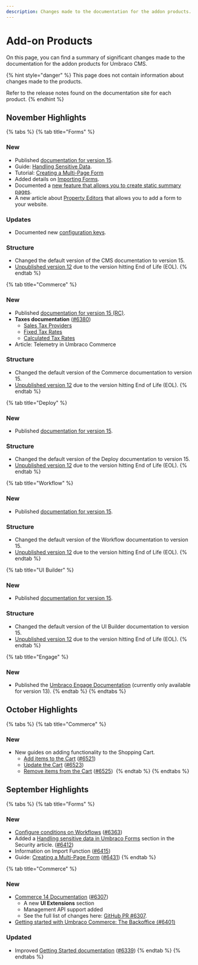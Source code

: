 ```yaml
---
description: Changes made to the documentation for the addon products.
---
```


# Add-on Products

On this page, you can find a summary of significant changes made to the documentation for the addon products for Umbraco CMS.

{% hint style="danger" %}
This page does not contain information about changes made to the products.

Refer to the release notes found on the documentation site for each product.
{% endhint %}

## November Highlights

{% tabs %}
{% tab title="Forms" %}
### New

* Published [documentation for version 15](https://docs.umbraco.com/umbraco-forms).
* Guide: [Handling Sensitive Data](https://docs.umbraco.com/umbraco-forms/developer/security#handling-sensitive-data-in-umbraco-forms).
* Tutorial: [Creating a Multi-Page Form](https://docs.umbraco.com/umbraco-forms/tutorials/creating-a-multipage-form)
* Added details on [Importing Forms](https://docs.umbraco.com/umbraco-forms/editor/creating-a-form#importing-a-form).
* Documented a [new feature that allows you to create static summary pages](https://docs.umbraco.com/umbraco-forms/developer/extending/adding-a-fieldtype#read-only-partial-view).
* A new article about [Property Editors](https://docs.umbraco.com/umbraco-forms/developer/property-editors) that allows you to add a form to your website.

### Updates

* Documented new [configuration keys](https://docs.umbraco.com/umbraco-forms/developer/configuration).

### Structure

* Changed the default version of the CMS documentation to version 15.
* [Unpublished version 12](https://github.com/umbraco/UmbracoDocs/tree/umbraco-eol-versions) due to the version hitting End of Life (EOL).
{% endtab %}

{% tab title="Commerce" %}
### New

* Published [documentation for version 15 (RC)](https://docs.umbraco.com/umbraco-commerce).
* **Taxes documentation** ([#6380](https://github.com/umbraco/UmbracoDocs/pull/6380))
  * [Sales Tax Providers](https://docs.umbraco.com/umbraco-commerce/key-concepts/sales-tax-providers)
  * [Fixed Tax Rates](https://docs.umbraco.com/umbraco-commerce/reference/taxes/fixed-tax-rates)
  * [Calculated Tax Rates](https://docs.umbraco.com/umbraco-commerce/reference/taxes/calculated-tax-rates)
* Article: Telemetry in Umbraco Commerce

### Structure

* Changed the default version of the Commerce documentation to version 15.
* [Unpublished version 12](https://github.com/umbraco/UmbracoDocs/tree/umbraco-eol-versions) due to the version hitting End of Life (EOL).
{% endtab %}

{% tab title="Deploy" %}
### New

* Published [documentation for version 15](https://docs.umbraco.com/umbraco-deploy).

### Structure

* Changed the default version of the Deploy documentation to version 15.
* [Unpublished version 12](https://github.com/umbraco/UmbracoDocs/tree/umbraco-eol-versions) due to the version hitting End of Life (EOL).
{% endtab %}

{% tab title="Workflow" %}
### New

* Published [documentation for version 15](https://docs.umbraco.com/umbraco-workflow).

### Structure

* Changed the default version of the Workflow documentation to version 15.
* [Unpublished version 12](https://github.com/umbraco/UmbracoDocs/tree/umbraco-eol-versions) due to the version hitting End of Life (EOL).
{% endtab %}

{% tab title="UI Builder" %}
### New

* Published [documentation for version 15](https://docs.umbraco.com/umbraco-ui-builder).

### Structure

* Changed the default version of the UI Builder documentation to version 15.
* [Unpublished version 12](https://github.com/umbraco/UmbracoDocs/tree/umbraco-eol-versions) due to the version hitting End of Life (EOL).
{% endtab %}

{% tab title="Engage" %}
### New

* Published the [Umbraco Engage Documentation](https://docs.umbraco.com/umbraco-engage) (currently only available for version 13).
{% endtab %}
{% endtabs %}

## October Highlights

{% tabs %}
{% tab title="Commerce" %}
### New

* New guides on adding functionality to the Shopping Cart.
  * [Add items to the Cart](https://docs.umbraco.com/umbraco-commerce/13.commerce.latest-lts/how-to-guides/add-item) ([#6521](https://github.com/umbraco/UmbracoDocs/pull/6521)) <img src="../.gitbook/assets/U_heart_regular.png" alt="" data-size="line">
  * [Update the Cart](https://docs.umbraco.com/umbraco-commerce/13.commerce.latest-lts/how-to-guides/update-cart) ([#6523](https://github.com/umbraco/UmbracoDocs/pull/6523)) <img src="../.gitbook/assets/U_heart_regular.png" alt="" data-size="line">
  * [Remove items from the Cart](https://docs.umbraco.com/umbraco-commerce/13.commerce.latest-lts/how-to-guides/delete-item) ([#6525](https://github.com/umbraco/UmbracoDocs/pull/6525)) <img src="../.gitbook/assets/U_heart_regular.png" alt="" data-size="line">
{% endtab %}
{% endtabs %}



## September Highlights

{% tabs %}
{% tab title="Forms" %}
### New

* [Configure conditions on Workflows](https://docs.umbraco.com/umbraco-forms/editor/attaching-workflows#configuring-condition-on-a-workflow) ([#6363](https://github.com/umbraco/UmbracoDocs/pull/6363))
* Added a [Handling sensitive data in Umbraco Forms](https://app.gitbook.com/s/Hbkj8mAE5C7ODrOVDnjJ/developer/security#handling-sensitive-data-in-umbraco-forms) section in the Security article. ([#6412](https://github.com/umbraco/UmbracoDocs/pull/6412))
* Information on Import Function ([#6415](https://github.com/umbraco/UmbracoDocs/pull/6415))
* Guide: [Creating a Multi-Page Form](https://app.gitbook.com/s/Hbkj8mAE5C7ODrOVDnjJ/tutorials/creating-a-multipage-form) ([#6431](https://github.com/umbraco/UmbracoDocs/pull/6431))
{% endtab %}

{% tab title="Commerce" %}
### New

* [Commerce 14 Documentation](https://docs.umbraco.com/umbraco-commerce) ([#6307](https://github.com/umbraco/UmbracoDocs/pull/6307/files))
  * A new **UI Extensions** section
  * Management API support added
  * See the full list of changes here: [GitHub PR #6307](https://github.com/umbraco/UmbracoDocs/pull/6307/files).
* [Getting started with Umbraco Commerce: The Backoffice (#6401)](https://github.com/umbraco/UmbracoDocs/pull/6401)

### Updated

* Improved [Getting Started documentation](https://docs.umbraco.com/umbraco-commerce/getting-started/requirements) ([#6339](https://github.com/umbraco/UmbracoDocs/pull/6339))
{% endtab %}
{% endtabs %}
